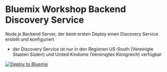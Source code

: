 # Bluemix Workshop Backend Discovery Service

Node.js Backend Server, der beim ersten Deploy einen Discovery Service erstellt und konfiguriert

- der Discovery Service ist nur in den Regionen US-South (Vereinigte Staaten Süden) und United Kindome (Vereinigtes Königreich) verfügbar

[![Deploy to Bluemix](https://developer.ibm.com/devops-services/wp-content/uploads/sites/42/2016/05/create_toolchain_button.png)](https://bluemix.net/deploy?repository=https://github.com/mwiegand/bx-ws-learning.git)
